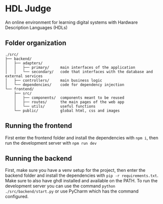 # HDL Judge
An online environment for learning digital systems with Hardware Description Languages (HDLs)

## Folder organization
```
./src/
├── backend/
│   ├── adapters/
│   │   ├── primary/     main interfaces of the application
│   │   └── secondary/   code that interfaces with the database and external services
│   ├── controllers/     main business logic
│   └── dependencies/    code for dependency injection
└── frontend/
    ├── src/
    │   ├── components/  components meant to be reused
    │   ├── routes/      the main pages of the web app
    │   └── utils/       useful functions
    └── public/          global html, css and images
```

## Running the frontend

First enter the frontend folder and install the dependencies with `npm i`, then run the development server with
`npm run dev`

## Running the backend

First, make sure you have a venv setup for the project, then enter the backend folder and install the dependencies with
`pip -r requirements.txt`. Make sure to also have ghdl installed and available on the PATH. To run the development
server you can use the command `python ./src/backend/start.py` or use PyCharm which has the command configured.